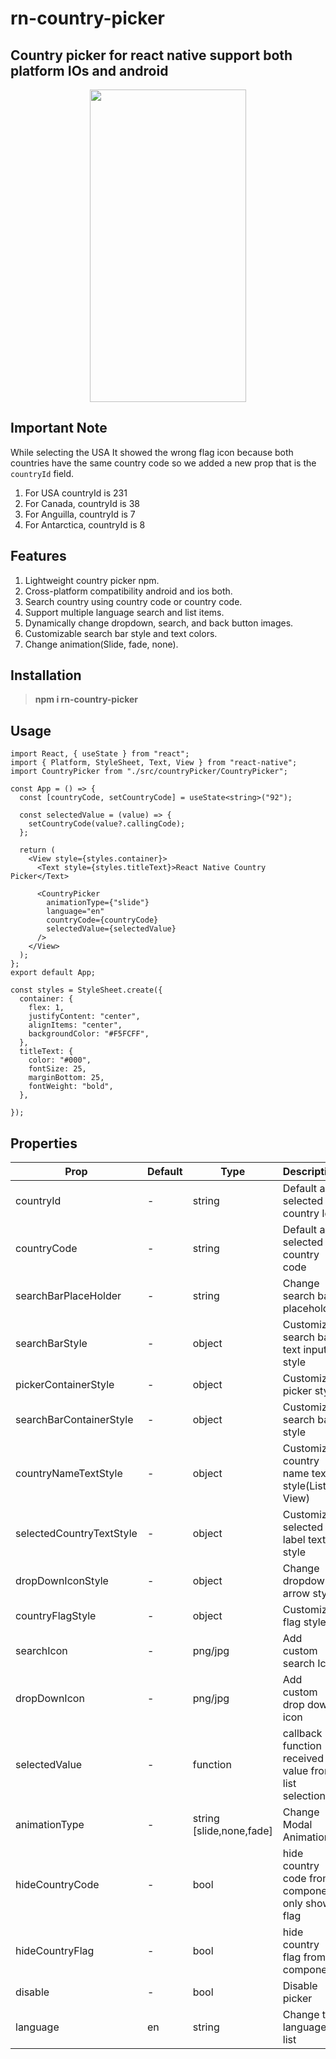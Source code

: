# rn-country-picker

## Country picker for react native support both platform IOs and android

<p align="center">
<img  width="250" height="500" src="https://github.com/vishaldhanotiya/rn-country-picker/assets/101810165/148226bd-efa3-42b0-85a4-d5f19d5cd438">
</p>


## Important Note
 While selecting the USA It showed the wrong flag icon because both countries have the same country code so we added a new prop that is the `countryId` field. 

1. For USA countryId is 231
2. For Canada, countryId is 38
3. For Anguilla, countryId is 7
4. For Antarctica, countryId is 8

## Features

1. Lightweight country picker npm.
2. Cross-platform compatibility android and ios both.
3. Search country using country code or country code.
4. Support multiple language search and list items.
5. Dynamically change dropdown, search, and back button images.
6. Customizable search bar style and text colors.
7. Change animation(Slide, fade, none).

## Installation

> **npm i rn-country-picker**

## Usage

```tsx
import React, { useState } from "react";
import { Platform, StyleSheet, Text, View } from "react-native";
import CountryPicker from "./src/countryPicker/CountryPicker";

const App = () => {
  const [countryCode, setCountryCode] = useState<string>("92");

  const selectedValue = (value) => {
    setCountryCode(value?.callingCode);
  };

  return (
    <View style={styles.container}>
      <Text style={styles.titleText}>React Native Country Picker</Text>

      <CountryPicker
        animationType={"slide"}
        language="en"
        countryCode={countryCode}
        selectedValue={selectedValue}
      />
    </View>
  );
};
export default App;

const styles = StyleSheet.create({
  container: {
    flex: 1,
    justifyContent: "center",
    alignItems: "center",
    backgroundColor: "#F5FCFF",
  },
  titleText: {
    color: "#000",
    fontSize: 25,
    marginBottom: 25,
    fontWeight: "bold",
  },

});

```

## Properties

| Prop                     | Default | Type                     | Description                                                    | Required/Optional |
| ------------------------ | ------- | ------------------------ | -------------------------------------------------------------- | ----------------- |
| countryId                | -       | string                   | Default and selected country Id                                | Required          |
| countryCode              | -       | string                   | Default and selected country code                              | Required          |
| searchBarPlaceHolder     | -       | string                   | Change search bar placeholder                                  | Optional          |
| searchBarStyle           | -       | object                   | Customize search bar text input style                          | Optional          |
| pickerContainerStyle     | -       | object                   | Customize picker style                                         | Required          |
| searchBarContainerStyle  | -       | object                   | Customize search bar style                                     | Optional          |
| countryNameTextStyle     | -       | object                   | Customize country name text style(List View)                   | Optional          |
| selectedCountryTextStyle | -       | object                   | Customize selected label text style                            | Optional          |
| dropDownIconStyle        | -       | object                   | Change dropdown arrow style                                    | Optional          |
| countryFlagStyle         | -       | object                   | Customize flag style                                           | Optional          |
| searchIcon               | -       | png/jpg                  | Add custom search Icon                                         | Optional          |
| dropDownIcon             | -       | png/jpg                  | Add custom drop down icon                                      | Optional          |
| selectedValue            | -       | function                 | callback function received value from list selection           | Required          |
| animationType            | -       | string [slide,none,fade] | Change Modal Animation                                         | Optional          |
| hideCountryCode          | -       | bool                     | hide country code from component only show flag                | Optional          |
| hideCountryFlag          | -       | bool                     | hide country flag from component                               | Optional          |
| disable                  | -       | bool                     | Disable picker                                                 | Optional          |
| language                 | en      | string                   | Change the language of list                                    | required          |


